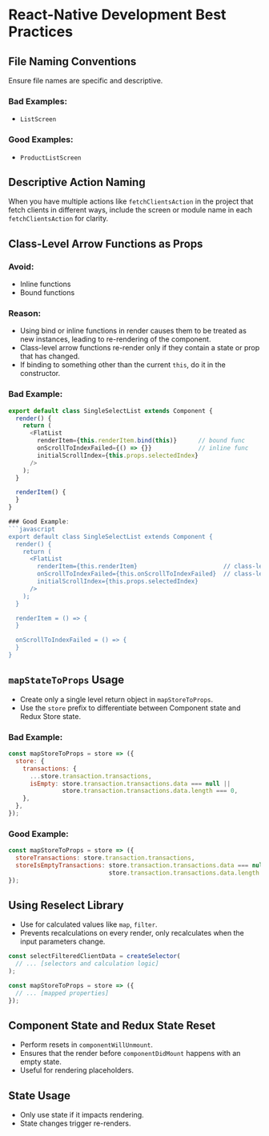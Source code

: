 # React-Native Development Best Practices

## File Naming Conventions
Ensure file names are specific and descriptive.

### Bad Examples:
* `ListScreen`

### Good Examples:
* `ProductListScreen`

## Descriptive Action Naming
When you have multiple actions like `fetchClientsAction` in the project that fetch clients in different ways, include the screen or module name in each `fetchClientsAction` for clarity.

## Class-Level Arrow Functions as Props

### Avoid:
* Inline functions
* Bound functions

### Reason:
- Using bind or inline functions in render causes them to be treated as new instances, leading to re-rendering of the component. 
- Class-level arrow functions re-render only if they contain a state or prop that has changed.
- If binding to something other than the current `this`, do it in the constructor.

### Bad Example:
```javascript
export default class SingleSelectList extends Component {
  render() {
    return (
      <FlatList
        renderItem={this.renderItem.bind(this)}      // bound func
        onScrollToIndexFailed={() => {}}             // inline func
        initialScrollIndex={this.props.selectedIndex}
      />
    );
  }

  renderItem() {
  }
}

### Good Example:
```javascript
export default class SingleSelectList extends Component {
  render() {
    return (
      <FlatList
        renderItem={this.renderItem}                        // class-level arrow function
        onScrollToIndexFailed={this.onScrollToIndexFailed}  // class-level arrow function
        initialScrollIndex={this.props.selectedIndex}
      />
    );
  }

  renderItem = () => {
  }

  onScrollToIndexFailed = () => {
  }
}
```

## `mapStateToProps` Usage

* Create only a single level return object in `mapStoreToProps`.
* Use the `store` prefix to differentiate between Component state and Redux Store state.

### Bad Example:
```javascript
const mapStoreToProps = store => ({
  store: {
    transactions: {
      ...store.transaction.transactions,
      isEmpty: store.transaction.transactions.data === null ||
               store.transaction.transactions.data.length === 0,
    },
  },
});
```

### Good Example:
```javascript
const mapStoreToProps = store => ({
  storeTransactions: store.transaction.transactions,
  storeIsEmptyTransactions: store.transaction.transactions.data === null ||
                            store.transaction.transactions.data.length === 0,
});
```

## Using Reselect Library

* Use for calculated values like `map`, `filter`.
* Prevents recalculations on every render, only recalculates when the input parameters change.

```javascript
const selectFilteredClientData = createSelector(
  // ... [selectors and calculation logic]
);

const mapStoreToProps = store => ({
  // ... [mapped properties]
});
```

## Component State and Redux State Reset

* Perform resets in `componentWillUnmount`.
* Ensures that the render before `componentDidMount` happens with an empty state.
* Useful for rendering placeholders.

## State Usage

* Only use state if it impacts rendering.
* State changes trigger re-renders.

